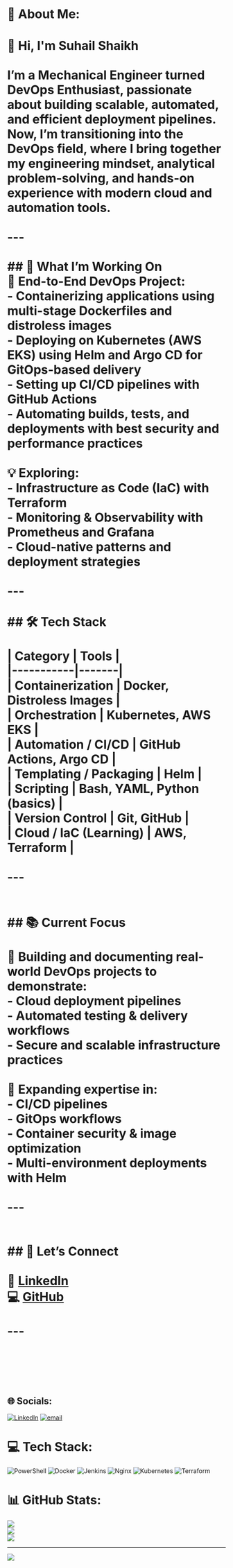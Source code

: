 # 💫 About Me:
# 👋 Hi, I'm Suhail Shaikh  <br><br>I’m a **Mechanical Engineer turned DevOps Enthusiast**, passionate about building scalable, automated, and efficient deployment pipelines.  <br>Now, I’m transitioning into the **DevOps field**, where I bring together my engineering mindset, analytical problem-solving, and hands-on experience with modern cloud and automation tools.  <br><br>---<br><br>## 🧠 What I’m Working On  <br>🚀 **End-to-End DevOps Project:**<br>- Containerizing applications using **multi-stage Dockerfiles** and **distroless images**<br>- Deploying on **Kubernetes (AWS EKS)** using **Helm** and **Argo CD** for GitOps-based delivery<br>- Setting up **CI/CD pipelines** with **GitHub Actions**  <br>- Automating builds, tests, and deployments with best security and performance practices<br><br>💡 Exploring:  <br>- **Infrastructure as Code (IaC)** with Terraform  <br>- **Monitoring & Observability** with Prometheus and Grafana  <br>- **Cloud-native patterns** and deployment strategies  <br><br>---<br><br>## 🛠️ Tech Stack  <br><br>| Category | Tools |<br>|-----------|-------|<br>| **Containerization** | Docker, Distroless Images |<br>| **Orchestration** | Kubernetes, AWS EKS |<br>| **Automation / CI/CD** | GitHub Actions, Argo CD |<br>| **Templating / Packaging** | Helm |<br>| **Scripting** | Bash, YAML, Python (basics) |<br>| **Version Control** | Git, GitHub |<br>| **Cloud / IaC (Learning)** | AWS, Terraform |<br><br>---<br><br><br>## 📚 Current Focus  <br><br>🧩 Building and documenting real-world DevOps projects to demonstrate:<br>- Cloud deployment pipelines  <br>- Automated testing & delivery workflows  <br>- Secure and scalable infrastructure practices  <br><br>📘 Expanding expertise in:<br>- CI/CD pipelines  <br>- GitOps workflows  <br>- Container security & image optimization  <br>- Multi-environment deployments with Helm  <br><br>---<br><br><br>## 🤝 Let’s Connect  <br><br>💼 [LinkedIn](www.linkedin.com/in/suhailshaikh99)  <br>💻 [GitHub](https://github.com/shaikhsuhail534)<br><br>---<br><br><br><br>


## 🌐 Socials:
[![LinkedIn](https://img.shields.io/badge/LinkedIn-%230077B5.svg?logo=linkedin&logoColor=white)](https://linkedin.com/in/www.linkedin.com/in/suhailshaikh99) [![email](https://img.shields.io/badge/Email-D14836?logo=gmail&logoColor=white)](mailto:shaikhsuhail534@gmail.com) 

# 💻 Tech Stack:
![PowerShell](https://img.shields.io/badge/PowerShell-%235391FE.svg?style=for-the-badge&logo=powershell&logoColor=white) ![Docker](https://img.shields.io/badge/docker-%230db7ed.svg?style=for-the-badge&logo=docker&logoColor=white) ![Jenkins](https://img.shields.io/badge/jenkins-%232C5263.svg?style=for-the-badge&logo=jenkins&logoColor=white) ![Nginx](https://img.shields.io/badge/nginx-%23009639.svg?style=for-the-badge&logo=nginx&logoColor=white) ![Kubernetes](https://img.shields.io/badge/kubernetes-%23326ce5.svg?style=for-the-badge&logo=kubernetes&logoColor=white) ![Terraform](https://img.shields.io/badge/terraform-%235835CC.svg?style=for-the-badge&logo=terraform&logoColor=white)
# 📊 GitHub Stats:
![](https://github-readme-stats.vercel.app/api?username=shaikhsuhail534&theme=dark&hide_border=false&include_all_commits=false&count_private=false)<br/>
![](https://nirzak-streak-stats.vercel.app/?user=shaikhsuhail534&theme=dark&hide_border=false)<br/>
![](https://github-readme-stats.vercel.app/api/top-langs/?username=shaikhsuhail534&theme=dark&hide_border=false&include_all_commits=false&count_private=false&layout=compact)

---
[![](https://visitcount.itsvg.in/api?id=shaikhsuhail534&icon=0&color=0)](https://visitcount.itsvg.in)

<!-- Proudly created with GPRM ( https://gprm.itsvg.in ) -->
